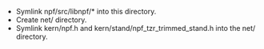 * Symlink npf/src/libnpf/\* into this directory.
* Create net/ directory.
* Symlink kern/npf.h and kern/stand/npf_tzr_trimmed_stand.h into the net/ directory.
